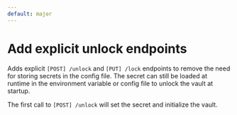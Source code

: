 ```yaml
---
default: major
---
```


# Add explicit unlock endpoints

Adds explicit `[POST] /unlock` and `[PUT] /lock` endpoints to remove the need for storing secrets in the config file. The secret can still be loaded at runtime in the environment variable or config file to unlock the vault at startup.

The first call to `[POST] /unlock` will set the secret and initialize the vault.